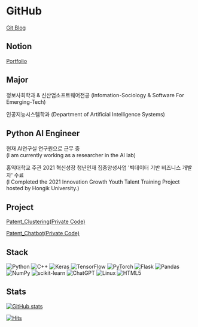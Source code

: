 # GitHub
[Git Blog](https://hypro2.github.io)

## Notion
[Portfolio](https://hyeongjunkim.notion.site/75b716ee624d40289e6f30d63acf3a58?pvs=4)

## Major
정보사회학과 & 신산업소프트웨어전공 (Infomation-Sociology & Software For Emerging-Tech)

인공지능시스템학과 (Department of Artificial Intelligence Systems)

## Python AI Engineer
현재 AI연구실 연구원으로 근무 중   
(I am currently working as a researcher in the AI lab)    
   
홍익대학교 주관 2021 혁신성장 청년인재 집중양성사업 '빅데이터 기반 비즈니스 개발자' 수료   
(I Completed the 2021 Innovation Growth Youth Talent Training Project hosted by Hongik University.)      

## Project
[Patent_Clustering(Private Code)](https://hyeongjunkim.notion.site/AI-Clustering-039dc9ea25f944539904565d740be4d8?pvs=4)

[Patent_Chatbot(Private Code)](https://hyeongjunkim.notion.site/73142219bd0b4cb4bc1e312f053342f9?pvs=4)

## Stack
![Python](https://img.shields.io/badge/python-3670A0?style=for-the-badge&logo=python&logoColor=ffdd54)
![C++](https://img.shields.io/badge/c++-%2300599C.svg?style=for-the-badge&logo=c%2B%2B&logoColor=white)
![Keras](https://img.shields.io/badge/Keras-%23D00000.svg?style=for-the-badge&logo=Keras&logoColor=white)
![TensorFlow](https://img.shields.io/badge/TensorFlow-%23FF6F00.svg?style=for-the-badge&logo=TensorFlow&logoColor=white)
![PyTorch](https://img.shields.io/badge/PyTorch-%23EE4C2C.svg?style=for-the-badge&logo=PyTorch&logoColor=white)
![Flask](https://img.shields.io/badge/flask-%23000.svg?style=for-the-badge&logo=flask&logoColor=white)
![Pandas](https://img.shields.io/badge/pandas-%23150458.svg?style=for-the-badge&logo=pandas&logoColor=white)
![NumPy](https://img.shields.io/badge/numpy-%23013243.svg?style=for-the-badge&logo=numpy&logoColor=white)
![scikit-learn](https://img.shields.io/badge/scikit--learn-%23F7931E.svg?style=for-the-badge&logo=scikit-learn&logoColor=white)
![ChatGPT](https://img.shields.io/badge/chatGPT-74aa9c?style=for-the-badge&logo=openai&logoColor=white)
![Linux](https://img.shields.io/badge/Linux-FCC624?style=for-the-badge&logo=linux&logoColor=black)
![HTML5](https://img.shields.io/badge/html5-%23E34F26.svg?style=for-the-badge&logo=html5&logoColor=white)

## Stats
[![GitHub stats](https://github-readme-stats.vercel.app/api?username=hypro2&hide=stars,contribs&count_private=true&show_icons=true)](https://github.com/hypro2/github-readme-stats)

[![Hits](https://hits.seeyoufarm.com/api/count/incr/badge.svg?url=https%3A%2F%2Fgithub.com%2Fhypro2%2F&count_bg=%2379C83D&title_bg=%23555555&icon=&icon_color=%23E7E7E7&title=hits&edge_flat=false)](https://hits.seeyoufarm.com)

